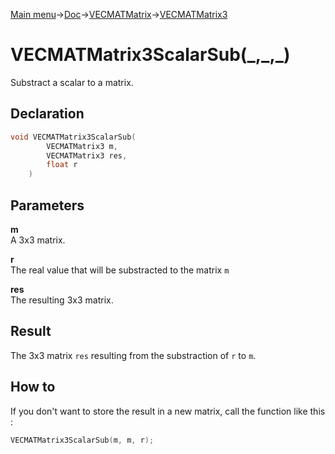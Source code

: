 [Main menu](../../../../Readme.md)->[Doc](../../../VECMATKit.md)->[VECMATMatrix](../../VECMATMatrix.md)->[VECMATMatrix3](../../VECMATMatrix3.md)

# VECMATMatrix3ScalarSub(\_,\_,\_)
Substract a scalar to a matrix.

## **Declaration**
```C
void VECMATMatrix3ScalarSub(
		VECMATMatrix3 m,
		VECMATMatrix3 res,
		float r
	)
```


## **Parameters**
**m**  
A 3x3 matrix.

**r**  
The real value that will be substracted to the matrix `m`

**res**  
The resulting 3x3 matrix.


## **Result**
The 3x3 matrix `res` resulting from the substraction of `r` to `m`.

## How to
If you don't want to store the result in a new matrix, call the function like this :

```C
VECMATMatrix3ScalarSub(m, m, r);
```
